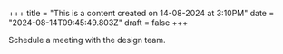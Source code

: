 +++
title = "This is a content created on 14-08-2024 at 3:10PM"
date = "2024-08-14T09:45:49.803Z"
draft = false
+++

  Schedule a meeting with the design team.
        